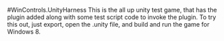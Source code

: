 #WinControls.UnityHarnessThis is the all up unity test game, that has the plugin added along with some test script code to invoke the plugin. To try this out, just export, open the .unity file, and build and run the game for Windows 8.